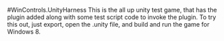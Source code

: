 #WinControls.UnityHarnessThis is the all up unity test game, that has the plugin added along with some test script code to invoke the plugin. To try this out, just export, open the .unity file, and build and run the game for Windows 8.